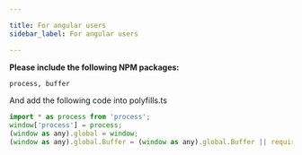 ```yaml
---

title: For angular users
sidebar_label: For angular users

---
```




**Please include the following NPM packages:**

```bash
process, buffer
```

And add the following code into polyfills.ts

```javascript
import * as process from 'process';
window['process'] = process;
(window as any).global = window;
(window as any).global.Buffer = (window as any).global.Buffer || require('buffer').Buffer;
```

